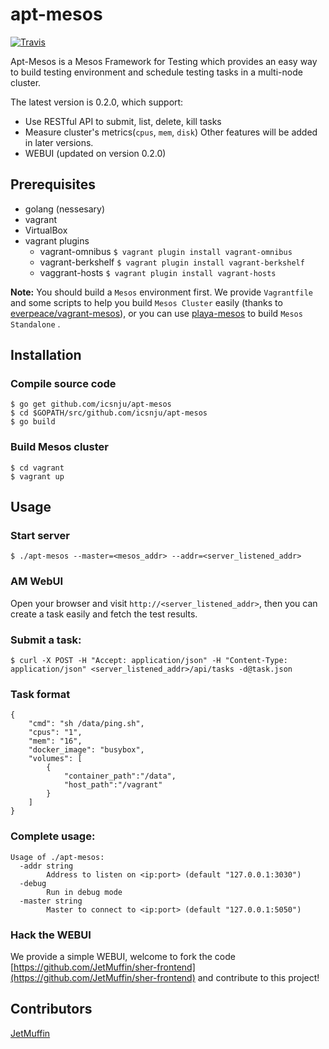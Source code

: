 # apt-mesos

[![Travis](https://img.shields.io/travis/icsnju/apt-mesos/master.svg)](https://travis-ci.org/icsnju/apt-mesos)

Apt-Mesos is a Mesos Framework for Testing which provides an easy way to build testing environment and schedule testing tasks in a multi-node cluster.

The latest version is 0.2.0, which support:
* Use RESTful API to submit, list, delete, kill tasks
* Measure cluster's metrics(`cpus`, `mem`, `disk`)
Other features will be added in later versions.
* WEBUI (updated on version 0.2.0)

## Prerequisites
* golang (nessesary)
* vagrant
* VirtualBox
* vagrant plugins
	* vagrant-omnibus `$ vagrant plugin install vagrant-omnibus`
	* vagrant-berkshelf `$ vagrant plugin install vagrant-berkshelf`
	* vaggrant-hosts `$ vagrant plugin install vagrant-hosts`

**Note:** You should build a `Mesos` environment first. We provide `Vagrantfile` and some scripts to help you build `Mesos Cluster` easily (thanks to [everpeace/vagrant-mesos](https://github.com/everpeace/vagrant-mesos)), or you can use [playa-mesos](https://github.com/mesosphere/playa-mesos) to build `Mesos Standalone` .

## Installation

### Compile source code

```
$ go get github.com/icsnju/apt-mesos
$ cd $GOPATH/src/github.com/icsnju/apt-mesos
$ go build
```

### Build Mesos cluster

```
$ cd vagrant
$ vagrant up
```

## Usage

### Start server

```
$ ./apt-mesos --master=<mesos_addr> --addr=<server_listened_addr>
```

### AM WebUI

Open your browser and visit `http://<server_listened_addr>`, then you can create a task easily and fetch the test results.

### Submit a task:

```
$ curl -X POST -H "Accept: application/json" -H "Content-Type: application/json" <server_listened_addr>/api/tasks -d@task.json
```

### Task format

```
{
    "cmd": "sh /data/ping.sh",
    "cpus": "1",
    "mem": "16",
    "docker_image": "busybox",
    "volumes": [
        {
            "container_path":"/data",
            "host_path":"/vagrant"
        }
    ]
}
```

### Complete usage:

```
Usage of ./apt-mesos:
  -addr string
    	Address to listen on <ip:port> (default "127.0.0.1:3030")
  -debug
    	Run in debug mode
  -master string
    	Master to connect to <ip:port> (default "127.0.0.1:5050")
```

### Hack the WEBUI

We provide a simple WEBUI, welcome to fork the code [https://github.com/JetMuffin/sher-frontend](https://github.com/JetMuffin/sher-frontend) and contribute to this project!
## Contributors
[JetMuffin](https://github.com/JetMuffin)
